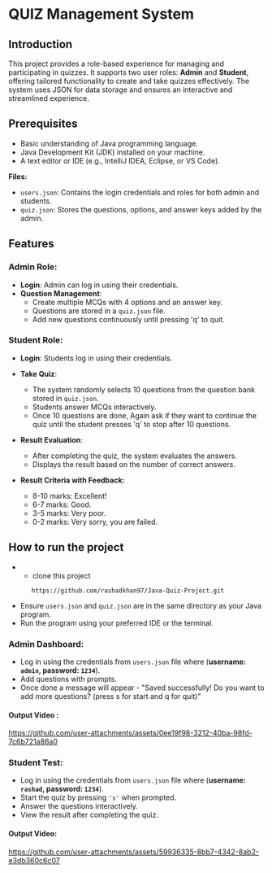 ﻿# QUIZ Management System 
## Introduction 
This project provides a role-based experience for managing and participating in quizzes. It supports two user roles: **Admin** and **Student**, offering tailored functionality to create and take quizzes effectively. The system uses JSON for data storage and ensures an interactive and streamlined experience.

## Prerequisites
- Basic understanding of Java programming language.
- Java Development Kit (JDK) installed on your machine.
- A text editor or IDE (e.g., IntelliJ IDEA, Eclipse, or VS Code).

**Files:**
- ```users.json```: Contains the login credentials and roles for both admin and students.
- ```quiz.json```: Stores the questions, options, and answer keys added by the admin.

## Features
### Admin Role:
- **Login**: Admin can log in using their credentials.
- **Question Management**:
  - Create multiple MCQs with 4 options and an answer key.
  - Questions are stored in a `quiz.json` file.
  - Add new questions continuously until pressing 'q' to quit.

### Student Role:
- **Login**: Students log in using their credentials.
- **Take Quiz**:
  - The system randomly selects 10 questions from the question bank stored in `quiz.json`.
  - Students answer MCQs interactively.
  - Once 10 questions are done, Again ask if they want to continue the quiz until the student presses 'q' to stop after 10 questions.
    
- **Result Evaluation**:
  - After completing the quiz, the system evaluates the answers.
  - Displays the result based on the number of correct answers.
    
- **Result Criteria with Feedback:**
    - 8-10 marks: Excellent!
    - 6-7 marks: Good.
    - 3-5 marks: Very poor.
    - 0-2 marks: Very sorry, you are failed.
 
## How to run the project

- - clone this project
   ```console
      https://github.com/rashadkhan97/Java-Quiz-Project.git
    ``` 
- Ensure ```users.json``` and ```quiz.json``` are in the same directory as your Java program.
- Run the program using your preferred IDE or the terminal.

### Admin Dashboard:
- Log in using the credentials from ```users.json``` file where (**username: ```admin```, password: ```1234```**).
- Add questions with prompts.
- Once done a message will appear - "Saved successfully! Do you want to add more questions? (press s for start and q for quit)"

#### Output Video :


https://github.com/user-attachments/assets/0ee19f98-3212-40ba-98fd-7c6b721a86a0



### Student Test:
- Log in using the credentials from ```users.json``` file where (**username: ```rashad```, password: ```1234```**).
- Start the quiz by pressing ```'s'``` when prompted.
- Answer the questions interactively.
- View the result after completing the quiz.

#### Output Video: 



https://github.com/user-attachments/assets/59936335-8bb7-4342-8ab2-e3db360c6c07


